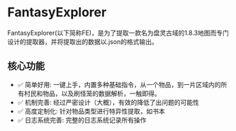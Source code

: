 # FantasyExplorer
FantasyExplorer(以下简称FE)，是为了提取一款名为盘灵古域的1.8.3地图而专门设计的提取器，并将提取出的数据以.json的格式输出。

## 核心功能

- ✅ 简单好用: 一键上手，内置多种基础指令，从一个物品，到一片区域内的所有村民和物品，以及刷怪笼的数据解析，一触即得。
- ✅ 机制完善: 经过严密设计（大概），有效的降低了出问题的可能性
- ✅ 高度定制化: 针对物品类型进行特异性提取，如书本
- ✅ 日志系统完善: 完整的日志系统记录所有操作
